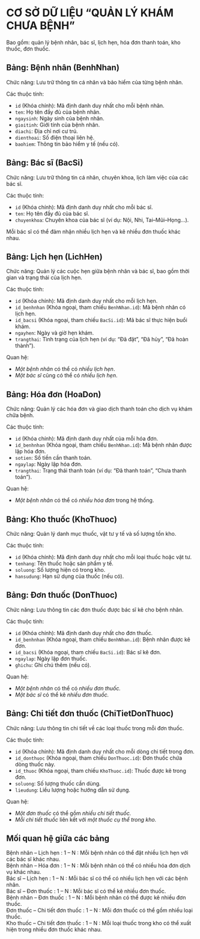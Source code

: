 # CƠ SỞ DỮ LIỆU “QUẢN LÝ KHÁM CHƯA BỆNH”
Bao gồm: quản lý bệnh nhân, bác sĩ, lịch hẹn, hóa đơn thanh toán, kho thuốc, đơn thuốc.

## Bảng: Bệnh nhân (BenhNhan)
Chức năng: Lưu trữ thông tin cá nhân và bảo hiểm của từng bệnh nhân.

Các thuộc tính:
* `id` (Khóa chính): Mã định danh duy nhất cho mỗi bệnh nhân.
* `ten`: Họ tên đầy đủ của bệnh nhân.
* `ngaysinh`: Ngày sinh của bệnh nhân.
* `gioitinh`: Giới tính của bệnh nhân.
* `diachi`: Địa chỉ nơi cư trú.
* `dienthoai`: Số điện thoại liên hệ.
* `baohiem`: Thông tin bảo hiểm y tế (nếu có).

## Bảng: Bác sĩ (BacSi)
Chức năng: Lưu trữ thông tin cá nhân, chuyên khoa, lịch làm việc của các bác sĩ.

Các thuộc tính:

* `id` (Khóa chính): Mã định danh duy nhất cho mỗi bác sĩ.
* `ten`: Họ tên đầy đủ của bác sĩ.
* `chuyenkhoa`: Chuyên khoa của bác sĩ (ví dụ: Nội, Nhi, Tai–Mũi–Họng...).

Mỗi bác sĩ có thể đảm nhận nhiều lịch hẹn và kê nhiều đơn thuốc khác nhau.

## Bảng: Lịch hẹn (LichHen)
Chức năng: Quản lý các cuộc hẹn giữa bệnh nhân và bác sĩ, bao gồm thời gian và trạng thái của lịch hẹn.

Các thuộc tính:
* `id` (Khóa chính): Mã định danh duy nhất cho mỗi lịch hẹn.
* `id_benhnhan` (Khóa ngoại, tham chiếu `BenhNhan.id`): Mã bệnh nhân có lịch hẹn.
* `id_bacsi` (Khóa ngoại, tham chiếu `BacSi.id`): Mã bác sĩ thực hiện buổi khám.
* `ngayhen`: Ngày và giờ hẹn khám.
* `trangthai`: Tình trạng của lịch hẹn (ví dụ: “Đã đặt”, “Đã hủy”, “Đã hoàn thành”).

Quan hệ:
* *Một bệnh nhân* có thể có *nhiều lịch hẹn*.
* *Một bác sĩ* cũng có thể có *nhiều lịch hẹn*.

## Bảng: Hóa đơn (HoaDon)
Chức năng: Quản lý các hóa đơn và giao dịch thanh toán cho dịch vụ khám chữa bệnh.

Các thuộc tính:
* `id` (Khóa chính): Mã định danh duy nhất của mỗi hóa đơn.
* `id_benhnhan` (Khóa ngoại, tham chiếu `BenhNhan.id`): Mã bệnh nhân được lập hóa đơn.
* `sotien`: Số tiền cần thanh toán.
* `ngaylap`: Ngày lập hóa đơn.
* `trangthai`: Trạng thái thanh toán (ví dụ: “Đã thanh toán”, “Chưa thanh toán”).

Quan hệ:
* *Một bệnh nhân* có thể có *nhiều hóa đơn* trong hệ thống.

## Bảng: Kho thuốc (KhoThuoc)

Chức năng: Quản lý danh mục thuốc, vật tư y tế và số lượng tồn kho.

Các thuộc tính:
* `id` (Khóa chính): Mã định danh duy nhất cho mỗi loại thuốc hoặc vật tư.
* `tenhang`: Tên thuốc hoặc sản phẩm y tế.
* `soluong`: Số lượng hiện có trong kho.
* `hansudung`: Hạn sử dụng của thuốc (nếu có).

## Bảng: Đơn thuốc (DonThuoc)

Chức năng: Lưu thông tin các đơn thuốc được bác sĩ kê cho bệnh nhân.

Các thuộc tính:
* `id` (Khóa chính): Mã định danh duy nhất cho đơn thuốc.
* `id_benhnhan` (Khóa ngoại, tham chiếu `BenhNhan.id`): Bệnh nhân được kê đơn.
* `id_bacsi` (Khóa ngoại, tham chiếu `BacSi.id`): Bác sĩ kê đơn.
* `ngaylap`: Ngày lập đơn thuốc.
* `ghichu`: Ghi chú thêm (nếu có).

Quan hệ:
* *Một bệnh nhân* có thể có *nhiều đơn thuốc.*
* *Một bác sĩ* có thể kê *nhiều đơn thuốc.*

## Bảng: Chi tiết đơn thuốc (ChiTietDonThuoc)

Chức năng: Lưu thông tin chi tiết về các loại thuốc trong mỗi đơn thuốc.

Các thuộc tính:
* `id` (Khóa chính): Mã định danh duy nhất cho mỗi dòng chi tiết trong đơn.
* `id_donthuoc` (Khóa ngoại, tham chiếu `DonThuoc.id`): Đơn thuốc chứa dòng thuốc này.
* `id_thuoc` (Khóa ngoại, tham chiếu `KhoThuoc.id`): Thuốc được kê trong đơn.
* `soluong`: Số lượng thuốc cần dùng.
* `lieudung`: Liều lượng hoặc hướng dẫn sử dụng.

Quan hệ:
* *Một đơn thuốc* có thể gồm *nhiều chi tiết thuốc.*
* *Mỗi chi tiết thuốc* liên kết với *một thuốc cụ thể trong kho.*

## Mối quan hệ giữa các bảng

Bệnh nhân – Lịch hẹn           : 1 – N   : Mỗi bệnh nhân có thể đặt nhiều lịch hẹn với các bác sĩ khác nhau.          
Bệnh nhân – Hóa đơn            : 1 – N   : Mỗi bệnh nhân có thể có nhiều hóa đơn dịch vụ khác nhau.                  
Bác sĩ – Lịch hẹn              : 1 – N   : Mỗi bác sĩ có thể có nhiều lịch hẹn với các bệnh nhân.                     
Bác sĩ – Đơn thuốc             : 1 – N   : Mỗi bác sĩ có thể kê nhiều đơn thuốc.                                      
Bệnh nhân – Đơn thuốc          : 1 – N   : Mỗi bệnh nhân có thể được kê nhiều đơn thuốc.                              
Đơn thuốc – Chi tiết đơn thuốc : 1 – N   : Mỗi đơn thuốc có thể gồm nhiều loại thuốc.                                 
Kho thuốc – Chi tiết đơn thuốc : 1 – N   : Mỗi loại thuốc trong kho có thể xuất hiện trong nhiều đơn thuốc khác nhau. 
